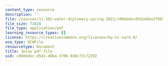 ```yaml
---
content_type: resource
description: ''
file: /courses/11-382-water-diplomacy-spring-2021/c00ebdecd5d146ba3706938c73c72292_brsHU2jA73E.pdf
file_size: 73828
file_type: application/pdf
learning_resource_types: []
license: https://creativecommons.org/licenses/by-nc-sa/4.0/
ocw_type: OCWFile
resourcetype: Document
title: 3play pdf file
uid: c00ebdec-d5d1-46ba-3706-938c73c72292
---
```

